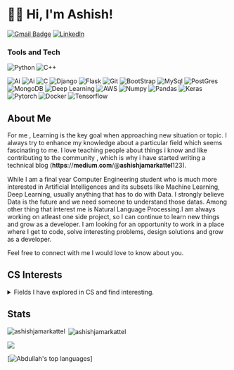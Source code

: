 # 👋🏽 Hi, I'm Ashish! 

<!-- [![E-Mail](https://img.shields.io/badge/email-reveal-2a8?style=for-the-badge&logo=gmail&logoColor=white)](https://mailhide.io/e/3JzSZnHC)-->
<!-- [![Website](https://img.shields.io/website?down_color=lightgrey&down_message=offline&style=for-the-badge&up_color=green&up_message=online&url=https%3A%2F%2Fabdullaharif.tech%2F)](https://abdullaharif.tech/)  -->
[![Gmail Badge](https://img.shields.io/badge/ashish-c14438?style=for-the-badge&logo=Gmail&logoColor=white&link=mailto:ashishjamarkattel123@gmail.com)](mailto:ashishjamarkattel123@gmail.com)
[![LinkedIn](https://img.shields.io/badge/ashish-0077B5?style=for-the-badge&logo=linkedin&logoColor=white)](https://www.linkedin.com/in/ashishjamarkattel/)


### Tools and Tech

![Python](https://img.shields.io/badge/Python-3776AB?style=for-the-badge&logo=python&logoColor=white)
![C++](https://img.shields.io/badge/C%2B%2B-00599C?style=for-the-badge&logo=c%2B%2B&logoColor=white)

![Ai](https://img.shields.io/badge/Machine_learning-9cf?style=for-the-badge&logo=ai&logoColor=white)
![Ai](https://img.shields.io/badge/ARTIFICIAL_INTELLIGENCE-007ACC?style=for-the-badge&logo=ai&logoColor=white)
![C](https://img.shields.io/badge/C-239120?style=for-the-badge&logo=c&logoColor=white)
![Django](https://img.shields.io/badge/Django-092E20?style=for-the-badge&logo=django&logoColor=white)
![Flask](https://img.shields.io/badge/Flask-4EA94B?style=for-the-badge&logo=Flask&logoColor=white)
![Git](https://img.shields.io/badge/Git-F05032?style=for-the-badge&logo=git&logoColor=white)
![BootStrap](https://img.shields.io/badge/Bootstrap-563D7C?style=for-the-badge&logo=bootstrap&logoColor=white)
![MySql](https://img.shields.io/badge/MySQL-00000F?style=for-the-badge&logo=mysql&logoColor=white)
![PostGres](https://img.shields.io/badge/PostgreSQL-316192?style=for-the-badge&logo=postgresql&logoColor=white)
![MongoDB](https://img.shields.io/badge/MongoDB-4EA94B?style=for-the-badge&logo=mongodb&logoColor=white)
![Deep Learning](https://img.shields.io/badge/Deep_learning-005571?style=for-the-badge&logo=elasticsearch&logoColor=white)
![AWS](https://img.shields.io/badge/Amazon_AWS-232F3E?style=for-the-badge&logo=amazon-aws&logoColor=white)
![Numpy](https://img.shields.io/badge/Nympy-blueviolet?style=for-the-badge&logo=Numpy&logoColor=white)
![Pandas](https://img.shields.io/badge/Pandas-F05032?style=for-the-badge&logo=Pandas&logoColor=white)
![Keras](https://img.shields.io/badge/keras-563D7C?style=for-the-badge&logo=Keras&logoColor=white)
![Pytorch](https://img.shields.io/badge/Pytorch-blue?style=for-the-badge&logo=Pytorch&logoColor=white)
![Docker](https://img.shields.io/badge/Docker-orange?style=for-the-badge&logo=Docker&logoColor=white)
![Tensorflow](https://img.shields.io/badge/Tensorflow-critical?style=for-the-badge&logo=Tensorflow&logoColor=white)

## About Me

<p>For me , Learning is the key goal when approaching new situation or topic. I always try to enhance my knowledge about a particular field which seems fascinating to me. I love teaching people about things i know and like contributing to the community  , which is why i have started writing a technical blog (𝐡𝐭𝐭𝐩𝐬://𝐦𝐞𝐝𝐢𝐮𝐦.𝐜𝐨𝐦/@𝐚𝐬𝐡𝐢𝐬𝐡𝐣𝐚𝐦𝐚𝐫𝐤𝐚𝐭𝐭𝐞𝐥123).

While I am a final year Computer Engineering student who is much more interested in Artificial Intelligences and its subsets like Machine Learning, Deep Learning, usually anything that has to do with Data. I strongly believe Data is the future and we need someone to understand those datas. Among other thing that interest me is Natural Language Processing.I am always working on atleast one side project, so I can continue to learn new things and grow as a developer. I am looking for an opportunity to work in a place where I get to code, solve interesting problems, design solutions and grow as a developer.

Feel free to connect with me I would love to know about you.
</p>

<h2>CS Interests</h2>
<details><summary>Fields I have explored in CS and find interesting.</summary>
<ul> 
    <li>Making Projects
        <ul>
            <li><details><summary>Natural Langugage Processing</summary>
                <ul>
                </ul>
            </details></li> 
            <li><details><summary>Web Development</summary>
                <ul>
                </ul>
            </details></li>
            <li>Machine Learning</li> 
             <li>DevOps</li>
        </ul>
    </li> 
    <li><details><summary>Algorithms</summary>
        <ul>
        </ul>
    </details></li> 
    <li><details><summary>Data Structures</summary>
        <ul>
        </ul>
    </details></li> 
    <li><details><summary>Security</summary>
        <ul>
            <li>Encryption</li>
        </ul>
    </details></li> 
    <li><details><summary>Networking and Cloud computing</summary>
        <ul>
            <li> Distributed computing</li>
        </ul>
    </details></li> 
    <li><details><summary>Artificial Intelligence</summary>
        <ul>
        </ul>
    </details></li> 
    <li><details><summary>Languages and Grammar</summary>
        <ul>
            <!-- TODO: GO, RUST, Objective-C, Swift -->
        </ul>
    </details></li> 
    <li><details><summary>Big Data</summary>
        <ul>
            <!--  software(Hadoop, Spark, Pig, Hive) -->
            <!-- Algorithms  (MapReduce, Flume) -->
            <!-- data warehouse technical architectures, infrastructure components, ETL/ELT and reporting/analytic tools and environments. -->
            <!-- (e.g., NoSQL, MongoDB, SparkML, Tensorflow). -->
        </ul>
    </details></li> 
    <li><details><summary>Hardware and OS</summary>
        <ul>
            <li>Linux</li>
             <li>Windows</li>
        </ul>
    </details></li> 
</ul>
</details>

## Stats 


<p><img align="left" src="https://github-readme-stats.vercel.app/api/top-langs?username=ashishjamarkattel&show_icons=true&theme=dark&locale=en&layout=compact" alt="ashishjamarkattel" /></p>

<p>&nbsp;<img align="center" src="https://github-readme-stats.vercel.app/api?username=ashishjamarkattel&show_icons=true&theme=dark&locale=en" alt="ashishjamarkattel" /></p>

![](https://github-readme-stats.vercel.app/api?username=ashishjamarkattel&hide_title=true&hide_border=true&show_icons=true&include_all_commits=true&count_private=true&line_height=21&theme=dark)


[![Abdullah's top languages](https://github-readme-stats.vercel.app/api/top-langs/?username=ashishjamarkattel&theme=blue-green)]

<!-- ![Visitor Count](https://visitor-badge-reloaded.herokuapp.com/badge?page_id=aarif123456.aarif123456&color=00cf00&style=for-the-badge)  -->

<!-- <img src="https://komarev.com/ghpvc/?username=ashishjamarkattel&label=Profile%20views&color=ce9927&style=flat" alt="GITHUB-USERNAME" /> </p> -->
